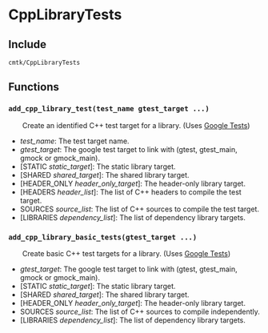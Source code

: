 
# CppLibraryTests

## Include
`cmtk/CppLibraryTests`

## Functions

### `add_cpp_library_test(test_name gtest_target ...)`

&ensp;&ensp;&ensp;&ensp;Create an identified C++ test target for a library. (Uses [Google Tests](https://github.com/google/googletest))

- *test_name*:  The test target name.
- *gtest_target*:  The google test target to link with (gtest, gtest_main, gmock or gmock_main).
- [STATIC *static_target*]: 	The static library target.
- [SHARED *shared_target*]: 	The shared library target.
- [HEADER_ONLY *header_only_target*]:  The header-only library target.
- [HEADERS *header_list*]: 	The list of C++ headers to compile the test target.
- SOURCES *source_list*: 	The list of C++ sources to compile the test target.
- [LIBRARIES *dependency_list*]: 	The list of dependency library targets.

### `add_cpp_library_basic_tests(gtest_target ...)`

&ensp;&ensp;&ensp;&ensp;Create basic C++ test targets for a library. (Uses [Google Tests](https://github.com/google/googletest))

- *gtest_target*:  The google test target to link with (gtest, gtest_main, gmock or gmock_main).
- [STATIC *static_target*]: 	The static library target.
- [SHARED *shared_target*]: 	The shared library target.
- [HEADER_ONLY *header_only_target*]:  The header-only library target.
- SOURCES *source_list*: 	The list of C++ sources to compile independently.
- [LIBRARIES *dependency_list*]: 	The list of dependency library targets.
